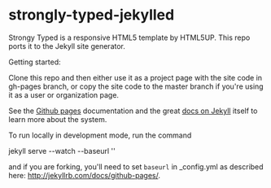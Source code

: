 strongly-typed-jekylled
=======================

Strongy Typed is a responsive HTML5 template by HTML5UP.  This repo ports it to the Jekyll site generator.

Getting started: 

Clone this repo and then either use it as a project page with the site code in gh-pages branch, or copy the site code to the master branch if you're using it as a user or organization page.

See the [Github pages](http://pages.github.com) documentation and the great [docs on Jekyll](http://jekyllrb.com) itself to learn more about the system.

To run locally in development mode, run the command 

 jekyll serve --watch --baseurl ''

 and if you are forking, you'll need to set `baseurl` in \_config.yml as described here: http://jekyllrb.com/docs/github-pages/.

